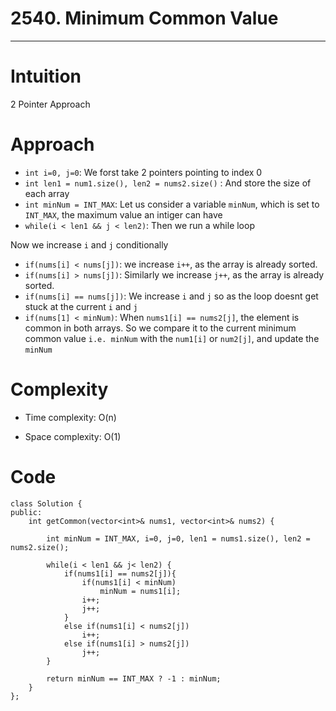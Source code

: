 # 2540. Minimum Common Value
---

# Intuition

2 Pointer Approach

# Approach

- `int i=0, j=0`: We forst take 2 pointers pointing to index 0
- `int len1 = num1.size(), len2 = nums2.size()` : And store the size of each array
- `int minNum = INT_MAX`: Let us consider a variable `minNum`, which is set to `INT_MAX`, the maximum value an intiger can have
- `while(i < len1 && j < len2)`: Then we run a while loop

Now we increase `i` and `j` conditionally

- `if(nums[i] < nums[j])`: we increase `i++`, as the array is already sorted.
- `if(nums[i] > nums[j])`: Similarly we increase `j++`, as the array is already sorted.
- `if(nums[i] == nums[j])`: We increase `i` and `j` so as the loop doesnt get stuck at the current `i` and `j`
- `if(nums[1] < minNum)`: When `nums1[i] == nums2[j]`, the element is common in both arrays. So we compare it to the current minimum common value `i.e. minNum` with the `num1[i]` or `num2[j]`, and update the `minNum`

# Complexity

- Time complexity: O(n)

- Space complexity: O(1)

# Code

```
class Solution {
public:
    int getCommon(vector<int>& nums1, vector<int>& nums2) {

        int minNum = INT_MAX, i=0, j=0, len1 = nums1.size(), len2 = nums2.size();

        while(i < len1 && j< len2) {
            if(nums1[i] == nums2[j]){
                if(nums1[i] < minNum)
                    minNum = nums1[i];
                i++;
                j++;
            }
            else if(nums1[i] < nums2[j])
                i++;
            else if(nums1[i] > nums2[j])
                j++;
        }

        return minNum == INT_MAX ? -1 : minNum;
    }
};
```
